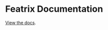 Featrix Documentation
=======================================

[View the docs](https://featrix-docs.readthedocs.io/en/latest/).
